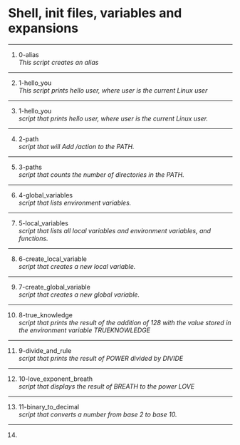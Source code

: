 # Shell, init files, variables and expansions
---
1. 0-alias </br>
_This script creates an alias_
---
2. 1-hello_you </br>
_This script prints hello user, where user is the current Linux user_
---
3. 1-hello_you </br>
_script that prints hello user, where user is the current Linux user._
---
4. 2-path </br>
_script that will Add /action to the PATH._
---
5. 3-paths </br>
_script that counts the number of directories in the PATH._
---
6. 4-global_variables </br>
_script that lists environment variables._
---
7. 5-local_variables </br>
_script that lists all local variables and environment variables, and functions._
---
8. 6-create_local_variable </br>
_script that creates a new local variable._
---
9. 7-create_global_variable </br>
_script that creates a new global variable._
---
10. 8-true_knowledge </br>
_script that prints the result of the addition of 128 with the value stored in the environment variable TRUEKNOWLEDGE_
---
11. 9-divide_and_rule </br>
_script that prints the result of POWER divided by DIVIDE_
---
12. 10-love_exponent_breath </br>
_script that displays the result of BREATH to the power LOVE_
---
13. 11-binary_to_decimal </br>
_script that converts a number from base 2 to base 10._
---
14.   
